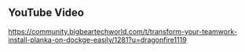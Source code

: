 ## YouTube Video

https://community.bigbeartechworld.com/t/transform-your-teamwork-install-planka-on-dockge-easily/1281?u=dragonfire1119

